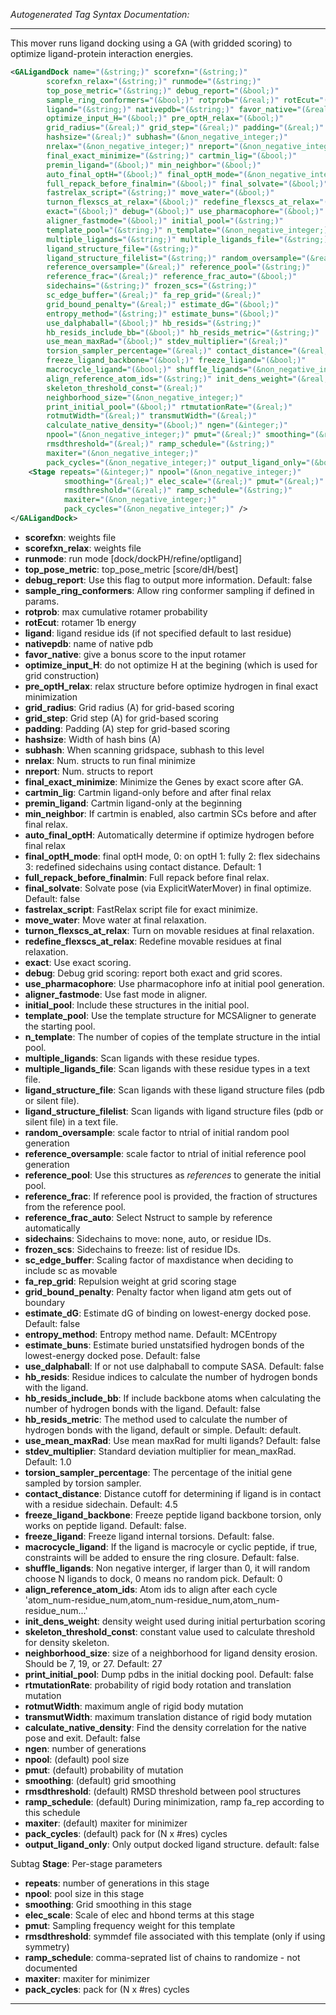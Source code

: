 <!-- THIS IS AN AUTOGENERATED FILE: Don't edit it directly, instead change the schema definition in the code itself. -->

_Autogenerated Tag Syntax Documentation:_

---
This mover runs ligand docking using a GA (with gridded scoring) to optimize ligand-protein interaction energies.

```xml
<GALigandDock name="(&string;)" scorefxn="(&string;)"
        scorefxn_relax="(&string;)" runmode="(&string;)"
        top_pose_metric="(&string;)" debug_report="(&bool;)"
        sample_ring_conformers="(&bool;)" rotprob="(&real;)" rotEcut="(&real;)"
        ligand="(&string;)" nativepdb="(&string;)" favor_native="(&real;)"
        optimize_input_H="(&bool;)" pre_optH_relax="(&bool;)"
        grid_radius="(&real;)" grid_step="(&real;)" padding="(&real;)"
        hashsize="(&real;)" subhash="(&non_negative_integer;)"
        nrelax="(&non_negative_integer;)" nreport="(&non_negative_integer;)"
        final_exact_minimize="(&string;)" cartmin_lig="(&bool;)"
        premin_ligand="(&bool;)" min_neighbor="(&bool;)"
        auto_final_optH="(&bool;)" final_optH_mode="(&non_negative_integer;)"
        full_repack_before_finalmin="(&bool;)" final_solvate="(&bool;)"
        fastrelax_script="(&string;)" move_water="(&bool;)"
        turnon_flexscs_at_relax="(&bool;)" redefine_flexscs_at_relax="(&bool;)"
        exact="(&bool;)" debug="(&bool;)" use_pharmacophore="(&bool;)"
        aligner_fastmode="(&bool;)" initial_pool="(&string;)"
        template_pool="(&string;)" n_template="(&non_negative_integer;)"
        multiple_ligands="(&string;)" multiple_ligands_file="(&string;)"
        ligand_structure_file="(&string;)"
        ligand_structure_filelist="(&string;)" random_oversample="(&real;)"
        reference_oversample="(&real;)" reference_pool="(&string;)"
        reference_frac="(&real;)" reference_frac_auto="(&bool;)"
        sidechains="(&string;)" frozen_scs="(&string;)"
        sc_edge_buffer="(&real;)" fa_rep_grid="(&real;)"
        grid_bound_penalty="(&real;)" estimate_dG="(&bool;)"
        entropy_method="(&string;)" estimate_buns="(&bool;)"
        use_dalphaball="(&bool;)" hb_resids="(&string;)"
        hb_resids_include_bb="(&bool;)" hb_resids_metric="(&string;)"
        use_mean_maxRad="(&bool;)" stdev_multiplier="(&real;)"
        torsion_sampler_percentage="(&real;)" contact_distance="(&real;)"
        freeze_ligand_backbone="(&bool;)" freeze_ligand="(&bool;)"
        macrocycle_ligand="(&bool;)" shuffle_ligands="(&non_negative_integer;)"
        align_reference_atom_ids="(&string;)" init_dens_weight="(&real;)"
        skeleton_threshold_const="(&real;)"
        neighborhood_size="(&non_negative_integer;)"
        print_initial_pool="(&bool;)" rtmutationRate="(&real;)"
        rotmutWidth="(&real;)" transmutWidth="(&real;)"
        calculate_native_density="(&bool;)" ngen="(&integer;)"
        npool="(&non_negative_integer;)" pmut="(&real;)" smoothing="(&real;)"
        rmsdthreshold="(&real;)" ramp_schedule="(&string;)"
        maxiter="(&non_negative_integer;)"
        pack_cycles="(&non_negative_integer;)" output_ligand_only="(&bool;)" >
    <Stage repeats="(&integer;)" npool="(&non_negative_integer;)"
            smoothing="(&real;)" elec_scale="(&real;)" pmut="(&real;)"
            rmsdthreshold="(&real;)" ramp_schedule="(&string;)"
            maxiter="(&non_negative_integer;)"
            pack_cycles="(&non_negative_integer;)" />
</GALigandDock>
```

-   **scorefxn**: weights file
-   **scorefxn_relax**: weights file
-   **runmode**: run mode [dock/dockPH/refine/optligand]
-   **top_pose_metric**: top_pose_metric [score/dH/best]
-   **debug_report**: Use this flag to output more information. Default: false
-   **sample_ring_conformers**: Allow ring conformer sampling if defined in params.
-   **rotprob**: max cumulative rotamer probability
-   **rotEcut**: rotamer 1b energy
-   **ligand**: ligand residue ids (if not specified default to last residue)
-   **nativepdb**: name of native pdb
-   **favor_native**: give a bonus score to the input rotamer
-   **optimize_input_H**: do not optimize H at the begining (which is used for grid construction)
-   **pre_optH_relax**: relax structure before optimize hydrogen in final exact minimization
-   **grid_radius**: Grid radius (A) for grid-based scoring
-   **grid_step**: Grid step (A) for grid-based scoring
-   **padding**: Padding (A) step for grid-based scoring
-   **hashsize**: Width of hash bins (A)
-   **subhash**: When scanning gridspace, subhash to this level
-   **nrelax**: Num. structs to run final minimize
-   **nreport**: Num. structs to report
-   **final_exact_minimize**: Minimize the Genes by exact score after GA.
-   **cartmin_lig**: Cartmin ligand-only before and after final relax
-   **premin_ligand**: Cartmin ligand-only at the beginning
-   **min_neighbor**: If cartmin is enabled, also cartmin SCs before and after final relax.
-   **auto_final_optH**: Automatically determine if optimize hydrogen before final relax
-   **final_optH_mode**: final optH mode, 0: on optH 1: fully 2: flex sidechains 3: redefined sidechains using contact distance. Default: 1
-   **full_repack_before_finalmin**: Full repack before final relax.
-   **final_solvate**: Solvate pose (via ExplicitWaterMover) in final optimize. Default: false
-   **fastrelax_script**: FastRelax script file for exact minimize.
-   **move_water**: Move water at final relaxation.
-   **turnon_flexscs_at_relax**: Turn on movable residues at final relaxation.
-   **redefine_flexscs_at_relax**: Redefine movable residues at final relaxation.
-   **exact**: Use exact scoring.
-   **debug**: Debug grid scoring: report both exact and grid scores.
-   **use_pharmacophore**: Use pharmacophore info at initial pool generation.
-   **aligner_fastmode**: Use fast mode in aligner.
-   **initial_pool**: Include these structures in the initial pool.
-   **template_pool**: Use the template structure for MCSAligner to generate the starting pool.
-   **n_template**: The number of copies of the template structure in the intial pool.
-   **multiple_ligands**: Scan ligands with these residue types.
-   **multiple_ligands_file**: Scan ligands with these residue types in a text file.
-   **ligand_structure_file**: Scan ligands with these ligand structure files (pdb or silent file).
-   **ligand_structure_filelist**: Scan ligands with ligand structure files (pdb or silent file) in a text file.
-   **random_oversample**: scale factor to ntrial of initial random pool generation
-   **reference_oversample**: scale factor to ntrial of initial reference pool generation
-   **reference_pool**: Use this structures as _references_ to generate the initial pool.
-   **reference_frac**: If reference pool is provided, the fraction of structures from the reference pool.
-   **reference_frac_auto**: Select Nstruct to sample by reference automatically
-   **sidechains**: Sidechains to move: none, auto, or residue IDs.
-   **frozen_scs**: Sidechains to freeze: list of residue IDs.
-   **sc_edge_buffer**: Scaling factor of maxdistance when deciding to include sc as movable
-   **fa_rep_grid**: Repulsion weight at grid scoring stage
-   **grid_bound_penalty**: Penalty factor when ligand atm gets out of boundary
-   **estimate_dG**: Estimate dG of binding on lowest-energy docked pose. Default: false
-   **entropy_method**: Entropy method name. Default: MCEntropy
-   **estimate_buns**: Estimate buried unstatsified hydrogen bonds of the lowest-energy docked pose. Default: false
-   **use_dalphaball**: If or not use dalphaball to compute SASA. Default: false
-   **hb_resids**: Residue indices to calculate the number of hydrogen bonds with the ligand.
-   **hb_resids_include_bb**: If include backbone atoms when calculating the number of hydrogen bonds with the ligand. Default: false
-   **hb_resids_metric**: The method used to calculate the number of hydrogen bonds with the ligand, default or simple. Default: default.
-   **use_mean_maxRad**: Use mean maxRad for multi ligands? Default: false
-   **stdev_multiplier**: Standard deviation multiplier for mean_maxRad. Default: 1.0
-   **torsion_sampler_percentage**: The percentage of the initial gene sampled by torsion sampler.
-   **contact_distance**: Distance cutoff for determining if ligand is in contact with a residue sidechain. Default: 4.5
-   **freeze_ligand_backbone**: Freeze peptide ligand backbone torsion, only works on peptide ligand. Default: false.
-   **freeze_ligand**: Freeze ligand internal torsions. Default: false.
-   **macrocycle_ligand**: If the ligand is macrocyle or cyclic peptide, if true, constraints will be added to ensure the ring closure. Default: false.
-   **shuffle_ligands**: Non negative interger, if larger than 0, it will random choose N ligands to dock, 0 means no random pick. Default: 0
-   **align_reference_atom_ids**: Atom ids to align after each cycle 'atom_num-residue_num,atom_num-residue_num,atom_num-residue_num...'
-   **init_dens_weight**: density weight used during initial perturbation scoring
-   **skeleton_threshold_const**: constant value used to calculate threshold for density skeleton.
-   **neighborhood_size**: size of a neighborhood for ligand density erosion. Should be 7, 19, or 27. Default: 27
-   **print_initial_pool**: Dump pdbs in the initial docking pool. Default: false
-   **rtmutationRate**: probability of rigid body rotation and translation mutation
-   **rotmutWidth**: maximum angle of rigid body mutation
-   **transmutWidth**: maximum translation distance of rigid body mutation
-   **calculate_native_density**: Find the density correlation for the native pose and exit. Default: false
-   **ngen**: number of generations
-   **npool**: (default) pool size
-   **pmut**: (default) probability of mutation
-   **smoothing**: (default) grid smoothing
-   **rmsdthreshold**: (default) RMSD threshold between pool structures
-   **ramp_schedule**: (default) During minimization, ramp fa_rep according to this schedule
-   **maxiter**: (default) maxiter for minimizer
-   **pack_cycles**: (default) pack for (N x #res) cycles
-   **output_ligand_only**: Only output docked ligand structure. default: false


Subtag **Stage**:   Per-stage parameters

-   **repeats**: number of generations in this stage
-   **npool**: pool size in this stage
-   **smoothing**: Grid smoothing in this stage
-   **elec_scale**: Scale of elec and hbond terms at this stage
-   **pmut**: Sampling frequency weight for this template
-   **rmsdthreshold**: symmdef file associated with this template (only if using symmetry)
-   **ramp_schedule**: comma-seprated list of chains to randomize - not documented
-   **maxiter**: maxiter for minimizer
-   **pack_cycles**: pack for (N x #res) cycles

---
